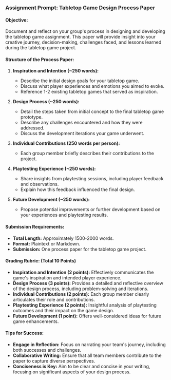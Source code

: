 ### Assignment Prompt: Tabletop Game Design Process Paper

#### Objective:
Document and reflect on your group's process in designing and developing the tabletop game assignment. This paper will provide insight into your creative journey, decision-making, challenges faced, and lessons learned during the tabletop game project.

#### Structure of the Process Paper:
1. **Inspiration and Intention (~250 words):**
   - Describe the initial design goals for your tabletop game.
   - Discuss what player experiences and emotions you aimed to evoke.
   - Reference 1-2 existing tabletop games that served as inspiration.

2. **Design Process (~250 words):**
   - Detail the steps taken from initial concept to the final tabletop game prototype.
   - Describe any challenges encountered and how they were addressed.
   - Discuss the development iterations your game underwent.

3. **Individual Contributions (250 words per person):**
   - Each group member briefly describes their contributions to the project.

4. **Playtesting Experience (~250 words):**
   - Share insights from playtesting sessions, including player feedback and observations.
   - Explain how this feedback influenced the final design.

5. **Future Development (~250 words):**
   - Propose potential improvements or further development based on your experiences and playtesting results.

#### Submission Requirements:
- **Total Length:** Approximately 1500-2000 words.
- **Format:** Plaintext or Markdown.
- **Submission:** One process paper for the tabletop game project.

#### Grading Rubric: (Total 10 Points)
- **Inspiration and Intention (2 points):** Effectively communicates the game's inspiration and intended player experience.
- **Design Process (3 points):** Provides a detailed and reflective overview of the design process, including problem-solving and iterations.
- **Individual Contributions (2 points):** Each group member clearly articulates their role and contributions.
- **Playtesting Experience (2 points):** Insightful analysis of playtesting outcomes and their impact on the game design.
- **Future Development (1 point):** Offers well-considered ideas for future game enhancements.

#### Tips for Success:
- **Engage in Reflection:** Focus on narrating your team's journey, including both successes and challenges.
- **Collaborative Writing:** Ensure that all team members contribute to the paper to capture diverse perspectives.
- **Conciseness is Key:** Aim to be clear and concise in your writing, focusing on significant aspects of your design process.
